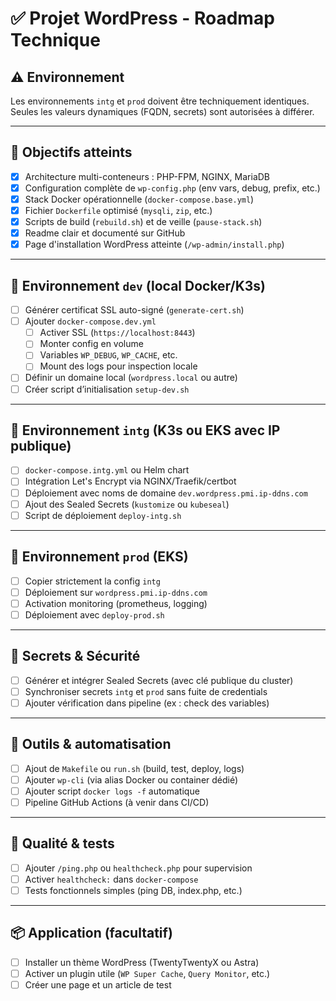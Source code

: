 # ✅ Projet WordPress - Roadmap Technique

## ⚠️ Environnement
Les environnements `intg` et `prod` doivent être techniquement identiques.  
Seules les valeurs dynamiques (FQDN, secrets) sont autorisées à différer.

---

## 🏁 Objectifs atteints

- [x] Architecture multi-conteneurs : PHP-FPM, NGINX, MariaDB
- [x] Configuration complète de `wp-config.php` (env vars, debug, prefix, etc.)
- [x] Stack Docker opérationnelle (`docker-compose.base.yml`)
- [x] Fichier `Dockerfile` optimisé (`mysqli`, `zip`, etc.)
- [x] Scripts de build (`rebuild.sh`) et de veille (`pause-stack.sh`)
- [x] Readme clair et documenté sur GitHub
- [x] Page d'installation WordPress atteinte (`/wp-admin/install.php`)

---

## 🧪 Environnement `dev` (local Docker/K3s)

- [ ] Générer certificat SSL auto-signé (`generate-cert.sh`)
- [ ] Ajouter `docker-compose.dev.yml`
  - [ ] Activer SSL (`https://localhost:8443`)
  - [ ] Monter config en volume
  - [ ] Variables `WP_DEBUG`, `WP_CACHE`, etc.
  - [ ] Mount des logs pour inspection locale
- [ ] Définir un domaine local (`wordpress.local` ou autre)
- [ ] Créer script d’initialisation `setup-dev.sh`

---

## 🚧 Environnement `intg` (K3s ou EKS avec IP publique)

- [ ] `docker-compose.intg.yml` ou Helm chart
- [ ] Intégration Let's Encrypt via NGINX/Traefik/certbot
- [ ] Déploiement avec noms de domaine `dev.wordpress.pmi.ip-ddns.com`
- [ ] Ajout des Sealed Secrets (`kustomize` ou `kubeseal`)
- [ ] Script de déploiement `deploy-intg.sh`

---

## 🚀 Environnement `prod` (EKS)

- [ ] Copier strictement la config `intg`
- [ ] Déploiement sur `wordpress.pmi.ip-ddns.com`
- [ ] Activation monitoring (prometheus, logging)
- [ ] Déploiement avec `deploy-prod.sh`

---

## 🔐 Secrets & Sécurité

- [ ] Générer et intégrer Sealed Secrets (avec clé publique du cluster)
- [ ] Synchroniser secrets `intg` et `prod` sans fuite de credentials
- [ ] Ajouter vérification dans pipeline (ex : check des variables)

---

## 🔧 Outils & automatisation

- [ ] Ajout de `Makefile` ou `run.sh` (build, test, deploy, logs)
- [ ] Ajouter `wp-cli` (via alias Docker ou container dédié)
- [ ] Ajouter script `docker logs -f` automatique
- [ ] Pipeline GitHub Actions (à venir dans CI/CD)

---

## 🧪 Qualité & tests

- [ ] Ajouter `/ping.php` ou `healthcheck.php` pour supervision
- [ ] Activer `healthcheck:` dans `docker-compose`
- [ ] Tests fonctionnels simples (ping DB, index.php, etc.)

---

## 📦 Application (facultatif)

- [ ] Installer un thème WordPress (TwentyTwentyX ou Astra)
- [ ] Activer un plugin utile (`WP Super Cache`, `Query Monitor`, etc.)
- [ ] Créer une page et un article de test
